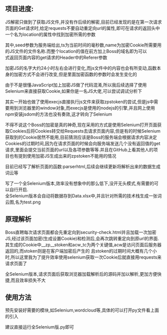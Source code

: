 <h2>项目进度:</h2>
<p>JS解密只做到了获取JS文件,并没有作后续的解密,目前已经发现的是在第一次请求页面的Get请求时,给定requests不要自动重定向url的属性,即可在请求的返回头中一个名为location的属性中找到加密所需的参数</p>
<p>其中,seed参数为服务端给出,ts为当前时间的毫秒数,name为加密Cookie所需要用的JS文件的文件名称.而整个location的值在前方加上Boss的域名即为可以<br>式返回页面内容的get请求的Header中的Referer参数</p>
<p>加密JS的名字大约24小时左右会进行变化,而js文件中的内容也会有所变动,函数本身的加密方式不会进行改变,但是里面加密函数的参数时会发生变化的</p>
<p>由于不是很懂JavaScript加上加密JS做了代码混淆,所以我后续选择了使用Selenium来直接获取Cookie,如果你是一名JS大佬,可以尝试调试分析下</p>
<p>其实一开始也做了使用execjs直接执行js文件来获取zpstoken的尝试,但是js中需要用到浏览器里的window对象,而execjs是使用的nodejs的引擎,并且网上使用npm安装jsdom的方法也没有奏效,这才转向了Selenium</p>
<p>不得不说这个Boss的加密是真的神奇,现在采用的方式是使用Selenium打开页面获取Cookies后将Cookies转交给Requests去请求页面内容,但是有的时候Selenium获取到的Cookie居然不能用,目前猜测应该是Boss的服务端会根据请求内容决定Cookies的过期时间,因为在请求页面的时候会向服务端发送几个没有返回值的get请求,里面会提交当前页面的url以及各项参数等等.并且在GitHub上看其他人的项目也有提到使用加密JS生成出来的zpstoken不能用的情况</p>
<p>目前已经写了解析页面的函数:parserhtml,后续会继续更新将解析出来的数据生成词云等</p>
<p>写了一个全Selenium版本,效率没有想象中的那么低下,没开无头模式,有需要的可以自行开启.<br>全Selenium版本会自动将数据存到Data.xlsx中,并且针对所需的技术栈生成一张词云图,名为test.png</p>
<h2>原理解析</h2>
<p>Boss直聘每次请求页面都会先重定向到security-check.html并且加载一次加密JS,经过该页面加密(生成设置Cookie)和检测后,会再次跳转重定向到原url的界面.其生成的Cookie中__zp__stoken和acw_tc为两个关键值,acw是访问页面后服务器返回的,而stoken则是在客户端加密后产生的
且stoken的过期时间大概有几个小时,所以这里我为了提升效率使用selenium获取一次Cookie后就直接用requests来请求页面了
</p>
<p>全Selenium版本,请求页面后获取浏览器加载解析后的源码并加以解析,更加方便快捷,而且效率损失不大</p>
<h2>使用方法</h2>
<p>预先安装好需要的模块,如Selenium,wordcloud等,具体的可以打开py文件看上面的引入</p>
<p>建议直接运行全Selenium版.py即可</p>